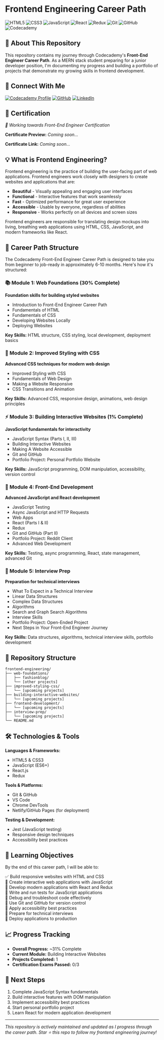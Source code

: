 # Frontend Engineering Career Path

![HTML5](https://img.shields.io/badge/html5-%23E34F26.svg?style=for-the-badge&logo=html5&logoColor=white)
![CSS3](https://img.shields.io/badge/css3-%231572B6.svg?style=for-the-badge&logo=css3&logoColor=white)
![JavaScript](https://img.shields.io/badge/javascript-%23323330.svg?style=for-the-badge&logo=javascript&logoColor=%23F7DF1E)
![React](https://img.shields.io/badge/react-%2320232a.svg?style=for-the-badge&logo=react&logoColor=%2361DAFB)
![Redux](https://img.shields.io/badge/redux-%23593d88.svg?style=for-the-badge&logo=redux&logoColor=white)
![Git](https://img.shields.io/badge/git-%23F05033.svg?style=for-the-badge&logo=git&logoColor=white)
![GitHub](https://img.shields.io/badge/github-%23121011.svg?style=for-the-badge&logo=github&logoColor=white)
![Codecademy](https://img.shields.io/badge/Codecademy-FFF0E5?style=for-the-badge&logo=codecademy&logoColor=1F243A)

## 🚀 About This Repository

This repository contains my journey through Codecademy's **Front-End Engineer Career Path**. As a MERN stack student preparing for a junior developer position, I'm documenting my progress and building a portfolio of projects that demonstrate my growing skills in frontend development.

## 🔗 Connect With Me

[![Codecademy Profile](https://img.shields.io/badge/Codecademy-Profile-1F243A?style=for-the-badge&logo=codecademy)](https://www.codecademy.com/profiles/JoEduDev)
[![GitHub](https://img.shields.io/badge/GitHub-Repository-181717?style=for-the-badge&logo=github)](https://github.com/joedudev/frontend-engineering)
[![LinkedIn](https://img.shields.io/badge/LinkedIn-Profile-0077B5?style=for-the-badge&logo=linkedin)](https://www.linkedin.com/in/joedudev/)

## 📜 Certification

<!-- Certification will be added here upon completion -->

_🎯 Working towards Front-End Engineer Certification_

**Certificate Preview:** _Coming soon..._

**Certificate Link:** _Coming soon..._

## 💡 What is Frontend Engineering?

Frontend engineering is the practice of building the user-facing part of web applications. Frontend engineers work closely with designers to create websites and applications that are:

- **Beautiful** - Visually appealing and engaging user interfaces
- **Functional** - Interactive features that work seamlessly
- **Fast** - Optimized performance for great user experience
- **Accessible** - Usable by everyone, regardless of abilities
- **Responsive** - Works perfectly on all devices and screen sizes

Frontend engineers are responsible for translating design mockups into living, breathing web applications using HTML, CSS, JavaScript, and modern frameworks like React.

## 🎯 Career Path Structure

The Codecademy Front-End Engineer Career Path is designed to take you from beginner to job-ready in approximately 6-10 months. Here's how it's structured:

### 📚 Module 1: Web Foundations (30% Complete)

**Foundation skills for building styled websites**

- Introduction to Front-End Engineer Career Path
- Fundamentals of HTML
- Fundamentals of CSS
- Developing Websites Locally
- Deploying Websites

**Key Skills:** HTML structure, CSS styling, local development, deployment basics

### 🎨 Module 2: Improved Styling with CSS

**Advanced CSS techniques for modern web design**

- Improved Styling with CSS
- Fundamentals of Web Design
- Making a Website Responsive
- CSS Transitions and Animation

**Key Skills:** Advanced CSS, responsive design, animations, web design principles

### ⚡ Module 3: Building Interactive Websites (1% Complete)

**JavaScript fundamentals for interactivity**

- JavaScript Syntax (Parts I, II, III)
- Building Interactive Websites
- Making A Website Accessible
- Git and GitHub
- Portfolio Project: Personal Portfolio Website

**Key Skills:** JavaScript programming, DOM manipulation, accessibility, version control

### 🔧 Module 4: Front-End Development

**Advanced JavaScript and React development**

- JavaScript Testing
- Async JavaScript and HTTP Requests
- Web Apps
- React (Parts I & II)
- Redux
- Git and GitHub (Part II)
- Portfolio Project: Reddit Client
- Advanced Web Development

**Key Skills:** Testing, async programming, React, state management, advanced Git

### 🎯 Module 5: Interview Prep

**Preparation for technical interviews**

- What To Expect in a Technical Interview
- Linear Data Structures
- Complex Data Structures
- Algorithms
- Search and Graph Search Algorithms
- Interview Skills
- Portfolio Project: Open-Ended Project
- Next Steps in Your Front-End Engineer Journey

**Key Skills:** Data structures, algorithms, technical interview skills, portfolio development

## 📁 Repository Structure

```
frontend-engineering/
├── web-foundations/
│   ├── fashionblog/
│   └── [other projects]
├── improved-styling-css/
│   └── [upcoming projects]
├── building-interactive-websites/
│   └── [upcoming projects]
├── frontend-development/
│   └── [upcoming projects]
├── interview-prep/
│   └── [upcoming projects]
└── README.md
```

## 🛠️ Technologies & Tools

**Languages & Frameworks:**

- HTML5 & CSS3
- JavaScript (ES6+)
- React.js
- Redux

**Tools & Platforms:**

- Git & GitHub
- VS Code
- Chrome DevTools
- Netlify/GitHub Pages (for deployment)

**Testing & Development:**

- Jest (JavaScript testing)
- Responsive design techniques
- Accessibility best practices

## 🎯 Learning Objectives

By the end of this career path, I will be able to:

✅ Build responsive websites with HTML and CSS  
🔄 Create interactive web applications with JavaScript  
🔄 Develop modern applications with React and Redux  
🔄 Write and run tests for JavaScript applications  
🔄 Debug and troubleshoot code effectively  
🔄 Use Git and GitHub for version control  
🔄 Apply accessibility best practices  
🔄 Prepare for technical interviews  
🔄 Deploy applications to production

## 📈 Progress Tracking

- **Overall Progress:** ~31% Complete
- **Current Module:** Building Interactive Websites
- **Projects Completed:** 1
- **Certification Exams Passed:** 0/3

## 🎯 Next Steps

1. Complete JavaScript Syntax fundamentals
2. Build interactive features with DOM manipulation
3. Implement accessibility best practices
4. Start personal portfolio project
5. Learn React for modern application development

---

_This repository is actively maintained and updated as I progress through the career path. Star ⭐ this repo to follow my frontend engineering journey!_
